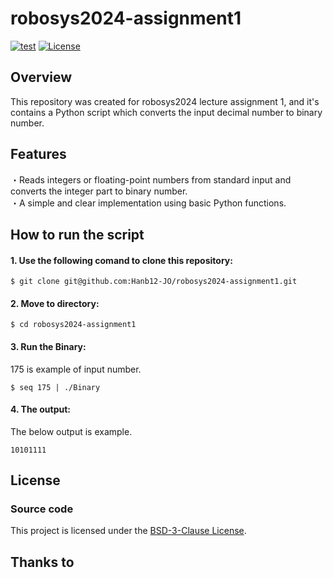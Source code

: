 # robosys2024-assignment1

[![test](https://github.com/Hanb12-JO/robosys2024-assignment1/actions/workflows/test.yml/badge.svg)](https://github.com/Hanb12-JO/robosys2024-assignment1/actions/workflows/test.yml)
[![License](https://img.shields.io/badge/License-BSD_3--Clause-blue.svg)](https://opensource.org/licenses/BSD-3-Clause)

## Overview
This repository was created for robosys2024 lecture assignment 1, and it's  contains a Python script which converts the input decimal number to binary number. 

## Features
・Reads integers or floating-point numbers from standard input and converts the integer part to binary number.  
・A simple and clear implementation using basic Python functions.  

## How to run the script
#### 1. Use the following comand to clone this repository:

```
$ git clone git@github.com:Hanb12-JO/robosys2024-assignment1.git  
```

#### 2. Move to directory:

```
$ cd robosys2024-assignment1
``` 

#### 3. Run the Binary:
175 is example of input number. 

```
$ seq 175 | ./Binary 
```

#### 4. The output:
The below output is example.

```
10101111
```

## License
### Source code
This project is licensed under the [BSD-3-Clause License](https://opensource.org/license/BSD-3-Clause).

## Thanks to 
